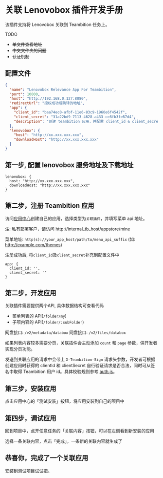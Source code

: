 # 关联 Lenovobox 插件开发手册

该插件支持将 Lenovobox 关联到 Teambition 任务上。

TODO
- <del>单文件查看地址</del>
- <del>中文文件夹的问题</del>
- <del>认证机制</del>

## 配置文件
```json
{
  "name": "Lenovobox Relevance App For Teambition",
  "port": 10000,
  "host": "http://192.168.0.127:8080",
  "redirectUrl": "授权成功后跳转的地址",
  "app": {
    "client_id": "baa74ec0-afbf-11e6-83c9-1960e6f4542f",
    "client_secret": "31a22bd9-7113-4628-a433-ce8fb3fe87d4",
    "description": "创建 teambition 应用，并配置 client_id & client_secret"
  },
  "lenovobox": {
    "host": "http://xx.xxx.xxx.xxx",
    "downloadHost": "http://xx.xxx.xxx.xxx"
  }
}
```

## 第一步, 配置 lenovobox 服务地址及下载地址

```
lenovobox: {
  host: "http://xx.xxx.xxx.xxx",
  downloadHost: "http://xx.xxx.xxx.xxx"
}
```

## 第二步，注册 Teambition 应用

访问[应用中心](https://www.teambition.com/appstore/mine)创建自己的应用，选择类型为`关联插件`，并填写菜单 api 地址。

注: 私有部署客户，请访问 http://internal_tb_host/appstore/mine

菜单地址: `http(s)://your_app_host/path/to/menu_api_suffix`
(如: http://example.com/themes)


注册成功后, 将`client_id`及`client_secret`补充到配置文件中
```
app: {
  client_id: '',
  client_secret: ''
}
```

## 第二步，开发应用

关联插件需要提供两个API, 具体数据结构可查看代码
- 菜单列表的 API(`/folder/my`)
- 子项内容的 API(`/folder/:subFolder`)

网盘接口: `/v2/metadata/databox`
网盘接口: `/v2/files/databox`

如果列表内容较多需要分页，关联插件会主动添加 `count` 和 `page` 参数，供开发者实现分页功能。

发送到关联应用的请求中会带上 `X-Teambition-Sign` 请求头参数，开发者可根据创建应用时获得的 clientId 和 clientSecret 自行验证请求是否合法，同时可从签名中取得 Teambition 用户 id。具体校验规则参考 [auth.js](./lib/auth.js)。

## 第三步，安装应用

点击应用中心的「测试安装」按钮，将应用安装到自己的项目中

## 第四步，调试应用

回到项目中，点开任意任务的「关联内容」按钮，可以在左侧看到新安装的应用

选择一条关联内容，点击「完成」，一条新的关联内容就生成了

## 恭喜你，完成了一个关联应用

安装到测试项目试试把。
